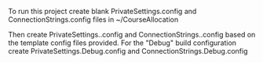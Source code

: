 
<p>To run this project create blank PrivateSettings.config and ConnectionStrings.config files in ~/CourseAllocation</p>

<p>Then create PrivateSettings.<Build>.config and ConnectionStrings.<Build>.config based on the template config files provided.  For the "Debug" build configuration create PrivateSettings.Debug.config and ConnectionStrings.Debug.config<p/>
